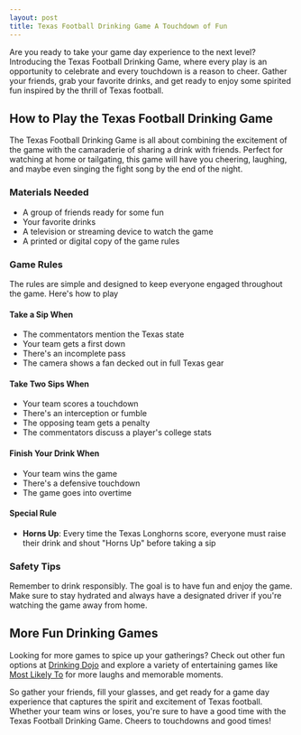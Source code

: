 ```yaml
---
layout: post
title: Texas Football Drinking Game A Touchdown of Fun
---
```



Are you ready to take your game day experience to the next level? Introducing the Texas Football Drinking Game, where every play is an opportunity to celebrate and every touchdown is a reason to cheer. Gather your friends, grab your favorite drinks, and get ready to enjoy some spirited fun inspired by the thrill of Texas football.

## How to Play the Texas Football Drinking Game

The Texas Football Drinking Game is all about combining the excitement of the game with the camaraderie of sharing a drink with friends. Perfect for watching at home or tailgating, this game will have you cheering, laughing, and maybe even singing the fight song by the end of the night.

### Materials Needed

- A group of friends ready for some fun
- Your favorite drinks
- A television or streaming device to watch the game
- A printed or digital copy of the game rules

### Game Rules

The rules are simple and designed to keep everyone engaged throughout the game. Here's how to play

#### Take a Sip When

- The commentators mention the Texas state
- Your team gets a first down
- There's an incomplete pass
- The camera shows a fan decked out in full Texas gear

#### Take Two Sips When

- Your team scores a touchdown
- There's an interception or fumble
- The opposing team gets a penalty
- The commentators discuss a player's college stats

#### Finish Your Drink When

- Your team wins the game
- There's a defensive touchdown
- The game goes into overtime

#### Special Rule

- **Horns Up**: Every time the Texas Longhorns score, everyone must raise their drink and shout "Horns Up" before taking a sip

### Safety Tips

Remember to drink responsibly. The goal is to have fun and enjoy the game. Make sure to stay hydrated and always have a designated driver if you're watching the game away from home.

## More Fun Drinking Games

Looking for more games to spice up your gatherings? Check out other fun options at [Drinking Dojo](https://drinkingdojo.com/) and explore a variety of entertaining games like [Most Likely To](https://drinkingdojo.com/games/most-likely-to) for more laughs and memorable moments.

So gather your friends, fill your glasses, and get ready for a game day experience that captures the spirit and excitement of Texas football. Whether your team wins or loses, you're sure to have a good time with the Texas Football Drinking Game. Cheers to touchdowns and good times!
